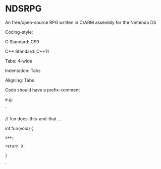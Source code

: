 # NDSRPG
An free/open-source RPG written in C/ARM assembly for the Nintendo DS

Coding-style:

C Standard: C99

C++ Standard: C++11

Tabs: 4-wide

Indentation: Tabs

Aligning: Tabs

Code should have a prefix-comment

e.g:

`

// fun does-this-and-that ...

int fun(void) {

	x++;

	return 0;

}

`

